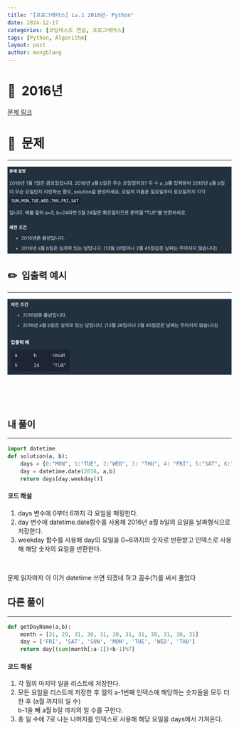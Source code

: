 ```yaml
---
title: "[프로그래머스] Lv.1 2016년- Python"
date: 2024-12-17  
categories: [코딩테스트 연습, 프로그래머스]
tags: [Python, Algorithm]
layout: post
author: mongblang
---
```


# 📌&nbsp; **2016년**
[문제 링크](https://school.programmers.co.kr/learn/courses/30/lessons/12901)  

# 📝&nbsp; **문제**
---
![문제](/assets/img/codingtest-post-img/PG12901-1.png)


## ✏️&nbsp; **입출력 예시**
---
![예시](/assets/img/codingtest-post-img/PG12901-2.png)  


&nbsp;  

&nbsp;   



## **내 풀이**  
--- 

```python
import datetime
def solution(a, b):
    days = {0:"MON", 1:"TUE", 2:"WED", 3: "THU", 4: "FRI", 5:"SAT", 6:"SUN"}
    day = datetime.date(2016, a,b)
    return days[day.weekday()]
```

#### **코드 해설**  
1. days 변수에 0부터 6까지 각 요일을 매핑한다. 
2. day 변수에 datetime.date함수를 사용해 2016년 a월 b일의 요일을 날짜형식으로 저장한다.  
3. weekday 함수를 사용해 day의 요일을 0~6까지의 숫자로 반환받고 인덱스로 사용해 해당 숫자의 요일을 반환한다. 

&nbsp;  

문제 읽자마자 아 이거 datetime 쓰면 되겠네 하고 꼼수(?)를 써서 풀었다 

## **다른 풀이**
---

```python  
def getDayName(a,b):
    month = [31, 29, 31, 30, 31, 30, 31, 31, 30, 31, 30, 31]
    day = ['FRI', 'SAT', 'SUN', 'MON', 'TUE', 'WED', 'THU']
    return day[(sum(month[:a-1])+b-1)%7]
```

#### **코드 해설**  
1. 각 월의 마지막 일을 리스트에 저장한다.
2. 모든 요일을 리스트에 저장한 후 월의 a-1번째 인덱스에 해당하는 숫자들을 모두 더한 후 (a월 까지의 일 수)  
b-1을 빼 a월 b일 까지의 일 수를 구한다. 
3. 총 일 수에 7로 나눈 나머지를 인덱스로 사용해 해당 요일을 days에서 가져온다. 



&nbsp;   
&nbsp;  
